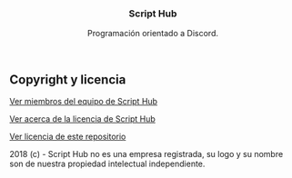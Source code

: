 <p align="center">

  <h3 align="center">Script Hub</h3>

  <p align="center">
    Programación orientado a Discord.
  </p>
</p>

<br>

## Copyright y licencia

[Ver miembros del equipo de Script Hub](https://github.com/orgs/scripthubteam/people)

[Ver acerca de la licencia de Script Hub](https://es.wikipedia.org/wiki/Apache_License)

[Ver licencia de este repositorio](https://github.com/scripthubteam/scripthubteam.github.io/blob/master/LICENSE)


2018 (c) - Script Hub no es una empresa registrada, su logo y su nombre son de nuestra propiedad intelectual independiente.

